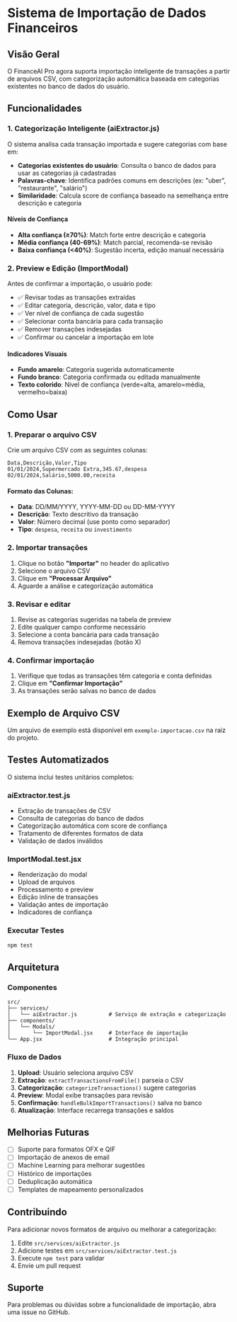 # Sistema de Importação de Dados Financeiros

## Visão Geral

O FinanceAI Pro agora suporta importação inteligente de transações a partir de arquivos CSV, com categorização automática baseada em categorias existentes no banco de dados do usuário.

## Funcionalidades

### 1. Categorização Inteligente (aiExtractor.js)

O sistema analisa cada transação importada e sugere categorias com base em:
- **Categorias existentes do usuário**: Consulta o banco de dados para usar as categorias já cadastradas
- **Palavras-chave**: Identifica padrões comuns em descrições (ex: "uber", "restaurante", "salário")
- **Similaridade**: Calcula score de confiança baseado na semelhança entre descrição e categoria

#### Níveis de Confiança
- **Alta confiança (≥70%)**: Match forte entre descrição e categoria
- **Média confiança (40-69%)**: Match parcial, recomenda-se revisão
- **Baixa confiança (<40%)**: Sugestão incerta, edição manual necessária

### 2. Preview e Edição (ImportModal)

Antes de confirmar a importação, o usuário pode:
- ✅ Revisar todas as transações extraídas
- ✅ Editar categoria, descrição, valor, data e tipo
- ✅ Ver nível de confiança de cada sugestão
- ✅ Selecionar conta bancária para cada transação
- ✅ Remover transações indesejadas
- ✅ Confirmar ou cancelar a importação em lote

#### Indicadores Visuais
- **Fundo amarelo**: Categoria sugerida automaticamente
- **Fundo branco**: Categoria confirmada ou editada manualmente
- **Texto colorido**: Nível de confiança (verde=alta, amarelo=média, vermelho=baixa)

## Como Usar

### 1. Preparar o arquivo CSV

Crie um arquivo CSV com as seguintes colunas:
```csv
Data,Descrição,Valor,Tipo
01/01/2024,Supermercado Extra,345.67,despesa
02/01/2024,Salário,5000.00,receita
```

#### Formato das Colunas:
- **Data**: DD/MM/YYYY, YYYY-MM-DD ou DD-MM-YYYY
- **Descrição**: Texto descritivo da transação
- **Valor**: Número decimal (use ponto como separador)
- **Tipo**: `despesa`, `receita` ou `investimento`

### 2. Importar transações

1. Clique no botão **"Importar"** no header do aplicativo
2. Selecione o arquivo CSV
3. Clique em **"Processar Arquivo"**
4. Aguarde a análise e categorização automática

### 3. Revisar e editar

1. Revise as categorias sugeridas na tabela de preview
2. Edite qualquer campo conforme necessário
3. Selecione a conta bancária para cada transação
4. Remova transações indesejadas (botão X)

### 4. Confirmar importação

1. Verifique que todas as transações têm categoria e conta definidas
2. Clique em **"Confirmar Importação"**
3. As transações serão salvas no banco de dados

## Exemplo de Arquivo CSV

Um arquivo de exemplo está disponível em `exemplo-importacao.csv` na raiz do projeto.

## Testes Automatizados

O sistema inclui testes unitários completos:

### aiExtractor.test.js
- Extração de transações de CSV
- Consulta de categorias do banco de dados
- Categorização automática com score de confiança
- Tratamento de diferentes formatos de data
- Validação de dados inválidos

### ImportModal.test.jsx
- Renderização do modal
- Upload de arquivos
- Processamento e preview
- Edição inline de transações
- Validação antes de importação
- Indicadores de confiança

### Executar Testes
```bash
npm test
```

## Arquitetura

### Componentes

```
src/
├── services/
│   └── aiExtractor.js          # Serviço de extração e categorização
├── components/
│   └── Modals/
│       └── ImportModal.jsx     # Interface de importação
└── App.jsx                     # Integração principal
```

### Fluxo de Dados

1. **Upload**: Usuário seleciona arquivo CSV
2. **Extração**: `extractTransactionsFromFile()` parseia o CSV
3. **Categorização**: `categorizeTransactions()` sugere categorias
4. **Preview**: Modal exibe transações para revisão
5. **Confirmação**: `handleBulkImportTransactions()` salva no banco
6. **Atualização**: Interface recarrega transações e saldos

## Melhorias Futuras

- [ ] Suporte para formatos OFX e QIF
- [ ] Importação de anexos de email
- [ ] Machine Learning para melhorar sugestões
- [ ] Histórico de importações
- [ ] Deduplicação automática
- [ ] Templates de mapeamento personalizados

## Contribuindo

Para adicionar novos formatos de arquivo ou melhorar a categorização:
1. Edite `src/services/aiExtractor.js`
2. Adicione testes em `src/services/aiExtractor.test.js`
3. Execute `npm test` para validar
4. Envie um pull request

## Suporte

Para problemas ou dúvidas sobre a funcionalidade de importação, abra uma issue no GitHub.
